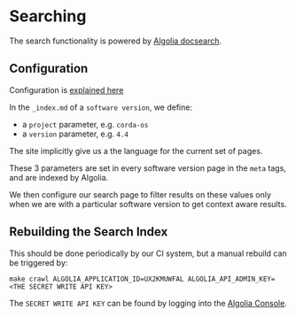 # Searching

The search functionality is powered by [Algolia docsearch](https://docsearch.algolia.com).

## Configuration

Configuration is [explained here](https://docsearch.algolia.com/docs/config-file/)

In the `_index.md` of a `software version`, we define:

* a `project` parameter, e.g. `corda-os`
* a `version` parameter, e.g. `4.4`

The site implicitly give us a the language for the current set of pages.

These 3 parameters are set in every software version page in the `meta` tags, and are indexed by Algolia.

We then configure our search page to filter results on these values only when we are with a particular software version to get context aware results.

## Rebuilding the Search Index

This should be done periodically by our CI system, but a manual rebuild can be triggered by:

```make
make crawl ALGOLIA_APPLICATION_ID=UX2KMUWFAL ALGOLIA_API_ADMIN_KEY=<THE SECRET WRITE API KEY>
```

The `SECRET WRITE API KEY` can be found by logging into the [Algolia Console](https://www.algolia.com/apps/UX2KMUWFAL/api-keys/all).
